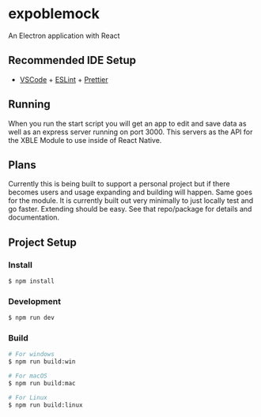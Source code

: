 # expoblemock

An Electron application with React

## Recommended IDE Setup

- [VSCode](https://code.visualstudio.com/) + [ESLint](https://marketplace.visualstudio.com/items?itemName=dbaeumer.vscode-eslint) + [Prettier](https://marketplace.visualstudio.com/items?itemName=esbenp.prettier-vscode)

## Running
When you run the start script you will get an app to edit and save data as well as an express server running on port 3000. This servers as the API for the XBLE Module to use inside of React Native.

## Plans
Currently this is being built to support a personal project but if there becomes users and usage expanding and building will happen. Same goes for the module. It is currently built out very minimally to just locally test and go faster. Extending should be easy. See that repo/package for details and documentation.

## Project Setup

### Install

```bash
$ npm install
```

### Development

```bash
$ npm run dev
```

### Build

```bash
# For windows
$ npm run build:win

# For macOS
$ npm run build:mac

# For Linux
$ npm run build:linux
```
